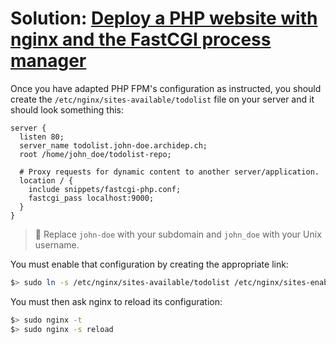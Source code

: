 # Solution: [Deploy a PHP website with nginx and the FastCGI process manager](./nginx-php-fpm-deployment.md)

<!-- START doctoc -->
<!-- END doctoc -->

Once you have adapted PHP FPM's configuration as instructed, you should create
the `/etc/nginx/sites-available/todolist` file on your server and it should look
something this:

```
server {
  listen 80;
  server_name todolist.john-doe.archidep.ch;
  root /home/john_doe/todolist-repo;

  # Proxy requests for dynamic content to another server/application.
  location / {
    include snippets/fastcgi-php.conf;
    fastcgi_pass localhost:9000;
  }
}
```

> :gem: Replace `john-doe` with your subdomain and `john_doe` with your Unix
> username.

You must enable that configuration by creating the appropriate link:

```bash
$> sudo ln -s /etc/nginx/sites-available/todolist /etc/nginx/sites-enabled/todolist
```

You must then ask nginx to reload its configuration:

```bash
$> sudo nginx -t
$> sudo nginx -s reload
```
